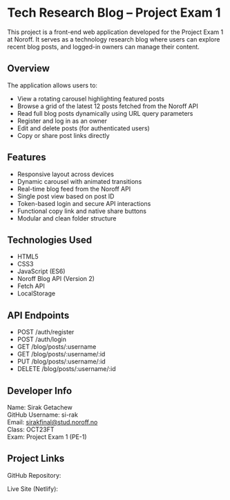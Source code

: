 # Tech Research Blog – Project Exam 1

This project is a front-end web application developed for the Project Exam 1 at Noroff. It serves as a technology research blog where users can explore recent blog posts, and logged-in owners can manage their content.

## Overview

The application allows users to:

- View a rotating carousel highlighting featured posts
- Browse a grid of the latest 12 posts fetched from the Noroff API
- Read full blog posts dynamically using URL query parameters
- Register and log in as an owner
- Edit and delete posts (for authenticated users)
- Copy or share post links directly

## Features

- Responsive layout across devices
- Dynamic carousel with animated transitions
- Real-time blog feed from the Noroff API
- Single post view based on post ID
- Token-based login and secure API interactions
- Functional copy link and native share buttons
- Modular and clean folder structure

## Technologies Used

- HTML5
- CSS3
- JavaScript (ES6)
- Noroff Blog API (Version 2)
- Fetch API
- LocalStorage

## API Endpoints

- POST /auth/register
- POST /auth/login
- GET /blog/posts/:username
- GET /blog/posts/:username/:id
- PUT /blog/posts/:username/:id
- DELETE /blog/posts/:username/:id

## Developer Info

Name: Sirak Getachew  
GitHub Username: si-rak  
Email: sirakfinal@stud.noroff.no  
Class: OCT23FT  
Exam: Project Exam 1 (PE-1)

## Project Links

GitHub Repository:

Live Site (Netlify):
